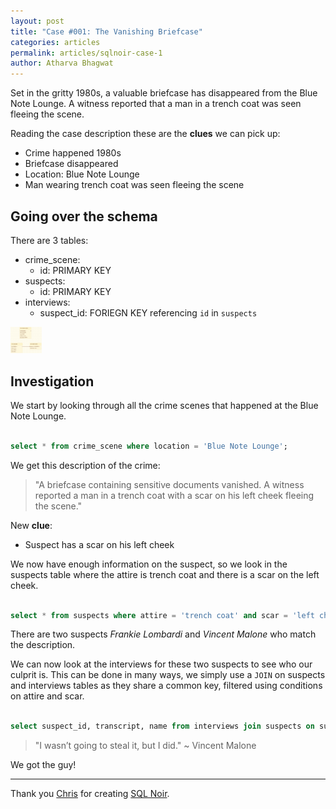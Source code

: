 ```yaml
---
layout: post
title: "Case #001: The Vanishing Briefcase"
categories: articles
permalink: articles/sqlnoir-case-1
author: Atharva Bhagwat
---
```


Set in the gritty 1980s, a valuable briefcase has disappeared from the Blue Note Lounge. A witness reported that a man in a trench coat was seen fleeing the scene.

Reading the case description these are the **clues** we can pick up:

- Crime happened 1980s
- Briefcase disappeared
- Location: Blue Note Lounge
- Man wearing trench coat was seen fleeing the scene

## Going over the schema

There are 3 tables:

- crime_scene:
  - id: PRIMARY KEY
- suspects:
  - id: PRIMARY KEY
- interviews:
  - suspect_id: FORIEGN KEY referencing `id` in `suspects`

<!-- ![case1_schema]() -->
<img src='/assets/images/articles/sqlnoir_case1/schema.png' alt-text='case1_schema' width="50">

## Investigation

We start by looking through all the crime scenes that happened at the Blue Note Lounge.

```sql

select * from crime_scene where location = 'Blue Note Lounge';

```

We get this description of the crime:

> "A briefcase containing sensitive documents vanished. A witness reported a man in a trench coat with a scar on his left cheek fleeing the scene."

New **clue**:

- Suspect has a scar on his left cheek

We now have enough information on the suspect, so we look in the suspects table where the attire is trench coat and there is a scar on the left cheek.

```sql

select * from suspects where attire = 'trench coat' and scar = 'left cheek';

```

There are two suspects *Frankie Lombardi* and *Vincent Malone* who match the description.

We can now look at the interviews for these two suspects to see who our culprit is. This can be done in many ways, we simply use a `JOIN` on suspects and interviews tables as they share a common key, filtered using conditions on attire and scar.

```sql

select suspect_id, transcript, name from interviews join suspects on suspects.id = interviews.suspect_id where attire = 'trench coat' and scar = 'left cheek';

```

> "I wasn’t going to steal it, but I did." ~ Vincent Malone

We got the guy!

----

Thank you [Chris](https://github.com/hristo2612) for creating [SQL Noir](https://www.sqlnoir.com/).

